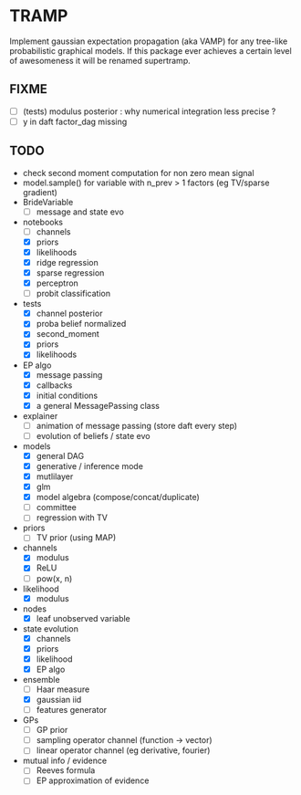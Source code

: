 # TRAMP

Implement gaussian expectation propagation (aka VAMP)
for any tree-like probabilistic graphical models.
If this package ever achieves a certain level of awesomeness it
will be renamed supertramp.

## FIXME

- [ ] (tests) modulus posterior : why numerical integration less precise ?
- [ ] y in daft factor_dag missing

## TODO

- check second moment computation for non zero mean signal
- model.sample() for variable with n_prev > 1 factors (eg TV/sparse gradient)
- BrideVariable
  - [ ] message and state evo
- notebooks
  - [ ] channels
  - [x] priors
  - [x] likelihoods
  - [x] ridge regression
  - [x] sparse regression
  - [x] perceptron
  - [ ] probit classification
- tests
  - [x] channel posterior
  - [x] proba belief normalized
  - [x] second_moment
  - [x] priors
  - [x] likelihoods
- EP algo
  - [x] message passing
  - [x] callbacks
  - [x] initial conditions
  - [x] a general MessagePassing class
- explainer
  - [ ] animation of message passing (store daft every step)
  - [ ] evolution of beliefs / state evo
- models
  - [x] general DAG
  - [x] generative / inference mode
  - [x] mutlilayer
  - [x] glm
  - [x] model algebra (compose/concat/duplicate)
  - [ ] committee
  - [ ] regression with TV
- priors
  - [ ] TV prior (using MAP)
- channels
  - [x] modulus
  - [x] ReLU
  - [ ] pow(x, n)
- likelihood
  - [x] modulus
- nodes
  - [x] leaf unobserved variable
- state evolution
  - [x] channels
  - [x] priors
  - [x] likelihood
  - [x] EP algo
- ensemble
  - [ ] Haar measure
  - [x] gaussian iid
  - [ ] features generator
- GPs
  - [ ] GP prior
  - [ ] sampling operator channel (function -> vector)
  - [ ] linear operator channel (eg derivative, fourier)
- mutual info / evidence
  - [ ] Reeves formula
  - [ ] EP approximation of evidence

